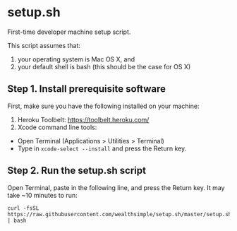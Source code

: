 # setup.sh
First-time developer machine setup script.

This script assumes that:

1. your operating system is Mac OS X, and 
2. your default shell is bash (this should be the case for OS X)

## Step 1. Install prerequisite software

First, make sure you have the following installed on your machine:

1. Heroku Toolbelt: https://toolbelt.heroku.com/
2. Xcode command line tools:
  - Open Terminal (Applications > Utilities > Terminal)
  - Type in `xcode-select --install` and press the Return key.

## Step 2. Run the setup.sh script

Open Terminal, paste in the following line, and press the Return key. It may take ~10 minutes to run:

    curl -fsSL https://raw.githubusercontent.com/wealthsimple/setup.sh/master/setup.sh | bash
